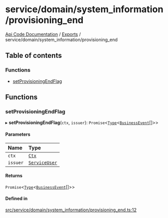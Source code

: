 # service/domain/system\_information/provisioning\_end
 
[Api Code Documentation](../README.md) / [Exports](../modules.md) / service/domain/system\_information/provisioning\_end

## Table of contents

### Functions

- [setProvisioningEndFlag](service_domain_system_information_provisioning_end.md#setprovisioningendflag)

## Functions

### setProvisioningEndFlag

▸ **setProvisioningEndFlag**(`ctx`, `issuer`): `Promise`\<[`Type`](result.md#type)\<[`BusinessEvent`](service_domain_business_event.md#businessevent)[]\>\>

#### Parameters

| Name | Type |
| :------ | :------ |
| `ctx` | [`Ctx`](../interfaces/lib_ctx.Ctx.md) |
| `issuer` | [`ServiceUser`](../interfaces/service_domain_organization_service_user.ServiceUser.md) |

#### Returns

`Promise`\<[`Type`](result.md#type)\<[`BusinessEvent`](service_domain_business_event.md#businessevent)[]\>\>

#### Defined in

[src/service/domain/system_information/provisioning_end.ts:12](https://github.com/openkfw/TruBudget/blob/d2b440c/api/src/service/domain/system_information/provisioning_end.ts#L12)
